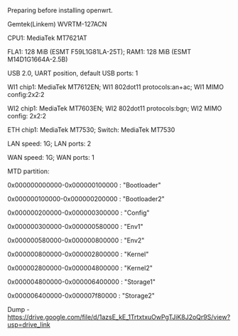 Preparing before installing openwrt.


Gemtek(Linkem) WVRTM-127ACN

CPU1: MediaTek MT7621AT

FLA1: 128 MiB (ESMT F59L1G81LA-25T); RAM1: 128 MiB (ESMT M14D1G1664A-2.5B)

USB 2.0, UART position, default USB ports: 1

WI1 chip1: MediaTek MT7612EN; WI1 802dot11 protocols:an+ac; WI1 MIMO config:2x2:2

WI2 chip1: MediaTek MT7603EN; WI2 802dot11 protocols:bgn; WI2 MIMO config: 2x2:2

ETH chip1: MediaTek MT7530; Switch: MediaTek MT7530

LAN speed: 1G; LAN ports: 2

WAN speed: 1G; WAN ports: 1

MTD partition:

0x000000000000-0x000000100000 : "Bootloader"

0x000000100000-0x000000200000 : "Bootloader2"

0x000000200000-0x000000300000 : "Config"

0x000000300000-0x000000580000 : "Env1"

0x000000580000-0x000000800000 : "Env2"

0x000000800000-0x000002800000 : "Kernel"

0x000002800000-0x000004800000 : "Kernel2"

0x000004800000-0x000006400000 : "Storage1"

0x000006400000-0x000007f80000 : "Storage2"

Dump - https://drive.google.com/file/d/1azsE_kE_1TrtxtxuOwPgTJiK8J2oQr9S/view?usp=drive_link



